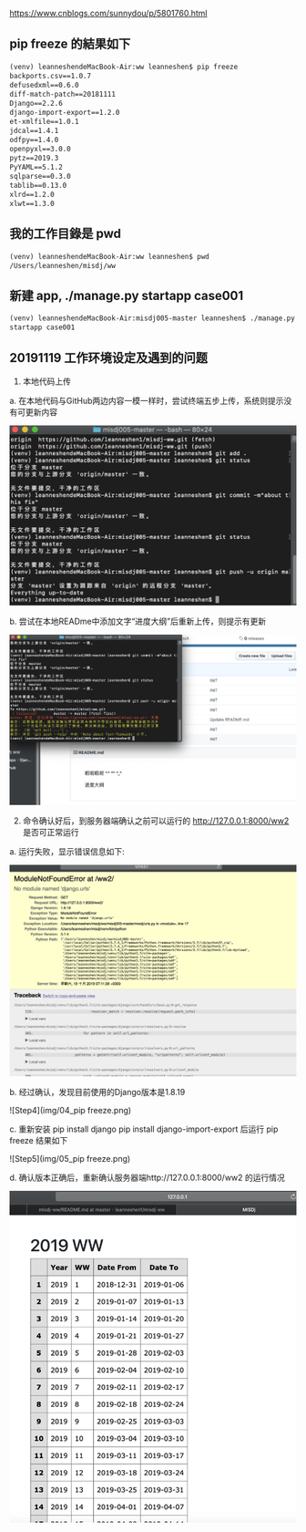 https://www.cnblogs.com/sunnydou/p/5801760.html

## pip freeze 的結果如下
```
(venv) leanneshendeMacBook-Air:ww leanneshen$ pip freeze
backports.csv==1.0.7
defusedxml==0.6.0
diff-match-patch==20181111
Django==2.2.6
django-import-export==1.2.0
et-xmlfile==1.0.1
jdcal==1.4.1
odfpy==1.4.0
openpyxl==3.0.0
pytz==2019.3
PyYAML==5.1.2
sqlparse==0.3.0
tablib==0.13.0
xlrd==1.2.0
xlwt==1.3.0

```

## 我的工作目錄是  pwd
```
(venv) leanneshendeMacBook-Air:ww leanneshen$ pwd
/Users/leanneshen/misdj/ww

```

## 新建  app, ./manage.py startapp case001
```
(venv) leanneshendeMacBook-Air:misdj005-master leanneshen$ ./manage.py startapp case001

```


## 20191119 工作环境设定及遇到的问题

1. 本地代码上传
  
  a. 在本地代码与GitHub两边内容一模一样时，尝试终端五步上传，系统则提示没有可更新内容

![Step1](img/01_上传.png)


  b. 尝试在本地READme中添加文字“进度大纲”后重新上传，则提示有更新

![Step2](img/02_上传.png)

2. 命令确认好后，到服务器端确认之前可以运行的 http://127.0.0.1:8000/ww2 是否可正常运行

  a. 运行失败，显示错误信息如下:
  
 ![Step3](img/03_运行ww2.png)
 
  b. 经过确认，发现目前使用的Django版本是1.8.19
  
 ![Step4](img/04_pip freeze.png)
  
  c. 重新安装 pip install django
             pip install django-import-export
     后运行 pip freeze 结果如下
     
 ![Step5](img/05_pip freeze.png)
 
  d. 确认版本正确后，重新确认服务器端http://127.0.0.1:8000/ww2 的运行情况

 ![Step6](img/04_运行ww2.png)


